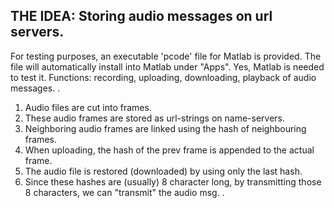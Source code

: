 THE IDEA: Storing audio messages on url servers.
--
For testing purposes, an executable 'pcode' file for Matlab is provided.
The file will automatically install into Matlab under "Apps".
Yes, Matlab is needed to test it.
Functions: recording, uploading, downloading, playback of audio messages.
.
1. Audio files are cut into frames. 
2. These audio frames are stored as url-strings on name-servers.
3. Neighboring audio frames are linked using the hash of neighbouring frames.
4. When uploading, the hash of the prev frame is appended to the actual frame.
5. The audio file is restored (downloaded) by using only the last hash.
6. Since these hashes are (usually) 8 character long,
by transmitting those 8 characters, we can "transmit" the audio msg.
.
